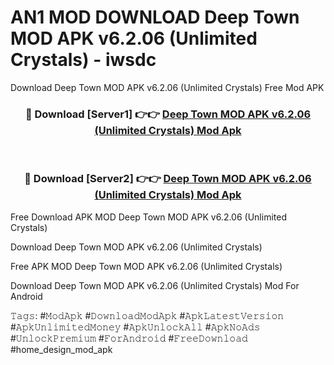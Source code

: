 # AN1 MOD DOWNLOAD Deep Town MOD APK v6.2.06 (Unlimited Crystals) - iwsdc
Download Deep Town MOD APK v6.2.06 (Unlimited Crystals) Free Mod APK

<div align="center">
<h3>🔴 Download [Server1] 👉👉 <a href="https://apk-comot.site?title=Deep_Town_MOD_APK_v6.2.06_(Unlimited_Crystals)">Deep Town MOD APK v6.2.06 (Unlimited Crystals) Mod Apk</a></h3><br>

<h3>🔴 Download [Server2] 👉👉 <a href="https://apk-comot.site?title=Deep_Town_MOD_APK_v6.2.06_(Unlimited_Crystals)">Deep Town MOD APK v6.2.06 (Unlimited Crystals) Mod Apk</a></h3>
</div>


Free Download APK MOD Deep Town MOD APK v6.2.06 (Unlimited Crystals)

Download Deep Town MOD APK v6.2.06 (Unlimited Crystals) 

Free APK MOD Deep Town MOD APK v6.2.06 (Unlimited Crystals) 

Download Deep Town MOD APK v6.2.06 (Unlimited Crystals) Mod For Android

𝚃𝚊𝚐𝚜: #𝙼𝚘𝚍𝙰𝚙𝚔 #𝙳𝚘𝚠𝚗𝚕𝚘𝚊𝚍𝙼𝚘𝚍𝙰𝚙𝚔 #𝙰𝚙𝚔𝙻𝚊𝚝𝚎𝚜𝚝𝚅𝚎𝚛𝚜𝚒𝚘𝚗 #𝙰𝚙𝚔𝚄𝚗𝚕𝚒𝚖𝚒𝚝𝚎𝚍𝙼𝚘𝚗𝚎𝚢 #𝙰𝚙𝚔𝚄𝚗𝚕𝚘𝚌𝚔𝙰𝚕𝚕 #𝙰𝚙𝚔𝙽𝚘𝙰𝚍𝚜 #𝚄𝚗𝚕𝚘𝚌𝚔𝙿𝚛𝚎𝚖𝚒𝚞𝚖 #𝙵𝚘𝚛𝙰𝚗𝚍𝚛𝚘𝚒𝚍 #𝙵𝚛𝚎𝚎𝙳𝚘𝚠𝚗𝚕𝚘𝚊𝚍 #home_design_mod_apk